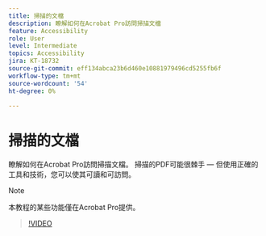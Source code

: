 ```yaml
---
title: 掃描的文檔
description: 瞭解如何在Acrobat Pro訪問掃描文檔
feature: Accessibility
role: User
level: Intermediate
topics: Accessibility
jira: KT-18732
source-git-commit: eff134abca23b6d460e10881979496cd5255fb6f
workflow-type: tm+mt
source-wordcount: '54'
ht-degree: 0%

---
```


# 掃描的文檔

瞭解如何在Acrobat Pro訪問掃描文檔。 掃描的PDF可能很棘手 — 但使用正確的工具和技術，您可以使其可讀和可訪問。

>[!NOTE]
>
>本教程的某些功能僅在Acrobat Pro提供。

>[!VIDEO](https://video.tv.adobe.com/v/3476245?captions=chi_hant&quality=12&learn=on&hidetitle=true)
